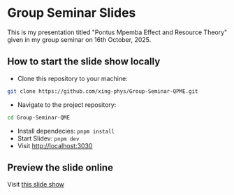 # Group Seminar Slides

This is my presentation titled "Pontus Mpemba Effect and Resource Theory" given in my group seminar on 16th October, 2025.

## How to start the slide show locally

- Clone this repository to your machine:
```bash
git clone https://github.com/xing-phys/Group-Seminar-QPME.git
```
- Navigate to the project repository:
```bash
cd Group-Seminar-QME
```
- Install dependecies: `pnpm install`
- Start Slidev: `pnpm dev`
- Visit <http://localhost:3030>

## Preview the slide online
Visit [this slide show](https://xing-phys.github.io/Group-Seminar-QPME/)

